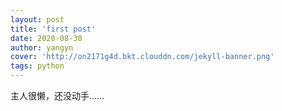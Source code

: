 ```yaml
---
layout: post
title: 'first post'
date: 2020-08-30
author: yangyn
cover: 'http://on2171g4d.bkt.clouddn.com/jekyll-banner.png'
tags: python
---
```


主人很懒，还没动手……